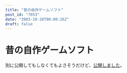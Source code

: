 ```yaml
---
title: "昔の自作ゲームソフト"
post_id: "7853"
date: "2003-10-28T00:00:26Z"
draft: false
---
```


# 昔の自作ゲームソフト

別に公開してもしなくてもよさそうだけど、[公開しました](/category/products/apps?order=ASC)。
